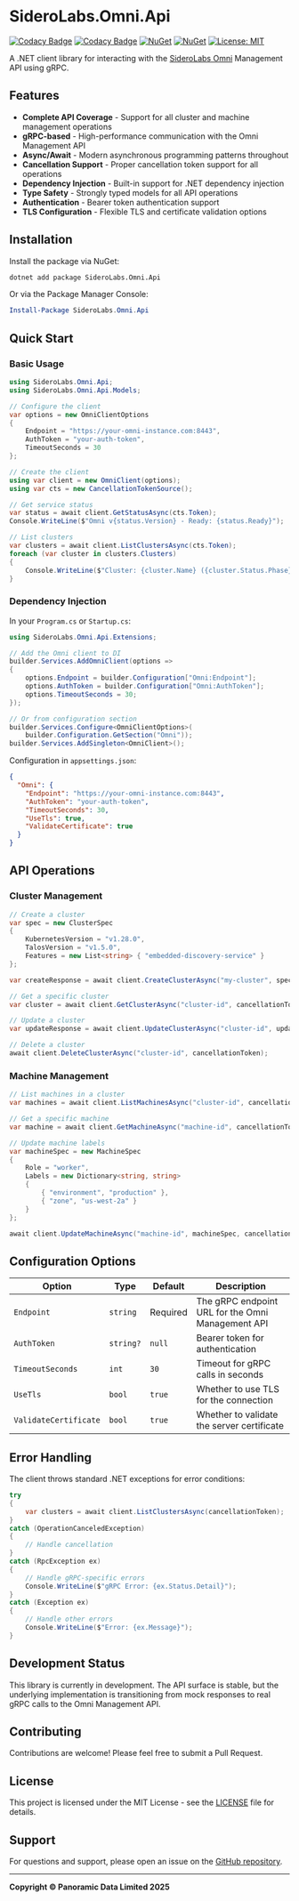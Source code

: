 # SideroLabs.Omni.Api

[![Codacy Badge](https://app.codacy.com/project/badge/Grade/YOUR_PROJECT_ID_HERE)](https://app.codacy.com/gh/panoramicdata/SideroLabs.Omni.Api/dashboard?utm_source=gh&utm_medium=referral&utm_content=&utm_campaign=Badge_grade)
[![Codacy Badge](https://app.codacy.com/project/badge/Coverage/YOUR_PROJECT_ID_HERE)](https://app.codacy.com/gh/panoramicdata/SideroLabs.Omni.Api/dashboard?utm_source=gh&utm_medium=referral&utm_content=&utm_campaign=Badge_coverage)
[![NuGet](https://img.shields.io/nuget/v/SideroLabs.Omni.Api.svg)](https://www.nuget.org/packages/SideroLabs.Omni.Api/)
[![NuGet](https://img.shields.io/nuget/dt/SideroLabs.Omni.Api.svg)](https://www.nuget.org/packages/SideroLabs.Omni.Api/)
[![License: MIT](https://img.shields.io/badge/License-MIT-yellow.svg)](https://opensource.org/licenses/MIT)

A .NET client library for interacting with the [SideroLabs Omni](https://omni.siderolabs.com/) Management API using gRPC.

## Features

- **Complete API Coverage** - Support for all cluster and machine management operations
- **gRPC-based** - High-performance communication with the Omni Management API
- **Async/Await** - Modern asynchronous programming patterns throughout
- **Cancellation Support** - Proper cancellation token support for all operations
- **Dependency Injection** - Built-in support for .NET dependency injection
- **Type Safety** - Strongly typed models for all API operations
- **Authentication** - Bearer token authentication support
- **TLS Configuration** - Flexible TLS and certificate validation options

## Installation

Install the package via NuGet:

```bash
dotnet add package SideroLabs.Omni.Api
```

Or via the Package Manager Console:

```powershell
Install-Package SideroLabs.Omni.Api
```

## Quick Start

### Basic Usage

```csharp
using SideroLabs.Omni.Api;
using SideroLabs.Omni.Api.Models;

// Configure the client
var options = new OmniClientOptions
{
    Endpoint = "https://your-omni-instance.com:8443",
    AuthToken = "your-auth-token",
    TimeoutSeconds = 30
};

// Create the client
using var client = new OmniClient(options);
using var cts = new CancellationTokenSource();

// Get service status
var status = await client.GetStatusAsync(cts.Token);
Console.WriteLine($"Omni v{status.Version} - Ready: {status.Ready}");

// List clusters
var clusters = await client.ListClustersAsync(cts.Token);
foreach (var cluster in clusters.Clusters)
{
    Console.WriteLine($"Cluster: {cluster.Name} ({cluster.Status.Phase})");
}
```

### Dependency Injection

In your `Program.cs` or `Startup.cs`:

```csharp
using SideroLabs.Omni.Api.Extensions;

// Add the Omni client to DI
builder.Services.AddOmniClient(options =>
{
    options.Endpoint = builder.Configuration["Omni:Endpoint"];
    options.AuthToken = builder.Configuration["Omni:AuthToken"];
    options.TimeoutSeconds = 30;
});

// Or from configuration section
builder.Services.Configure<OmniClientOptions>(
    builder.Configuration.GetSection("Omni"));
builder.Services.AddSingleton<OmniClient>();
```

Configuration in `appsettings.json`:

```json
{
  "Omni": {
    "Endpoint": "https://your-omni-instance.com:8443",
    "AuthToken": "your-auth-token",
    "TimeoutSeconds": 30,
    "UseTls": true,
    "ValidateCertificate": true
  }
}
```

## API Operations

### Cluster Management

```csharp
// Create a cluster
var spec = new ClusterSpec
{
    KubernetesVersion = "v1.28.0",
    TalosVersion = "v1.5.0",
    Features = new List<string> { "embedded-discovery-service" }
};

var createResponse = await client.CreateClusterAsync("my-cluster", spec, cancellationToken);

// Get a specific cluster
var cluster = await client.GetClusterAsync("cluster-id", cancellationToken);

// Update a cluster
var updateResponse = await client.UpdateClusterAsync("cluster-id", updatedSpec, cancellationToken);

// Delete a cluster
await client.DeleteClusterAsync("cluster-id", cancellationToken);
```

### Machine Management

```csharp
// List machines in a cluster
var machines = await client.ListMachinesAsync("cluster-id", cancellationToken);

// Get a specific machine
var machine = await client.GetMachineAsync("machine-id", cancellationToken);

// Update machine labels
var machineSpec = new MachineSpec
{
    Role = "worker",
    Labels = new Dictionary<string, string>
    {
        { "environment", "production" },
        { "zone", "us-west-2a" }
    }
};

await client.UpdateMachineAsync("machine-id", machineSpec, cancellationToken);
```

## Configuration Options

| Option | Type | Default | Description |
|--------|------|---------|-------------|
| `Endpoint` | `string` | Required | The gRPC endpoint URL for the Omni Management API |
| `AuthToken` | `string?` | `null` | Bearer token for authentication |
| `TimeoutSeconds` | `int` | `30` | Timeout for gRPC calls in seconds |
| `UseTls` | `bool` | `true` | Whether to use TLS for the connection |
| `ValidateCertificate` | `bool` | `true` | Whether to validate the server certificate |

## Error Handling

The client throws standard .NET exceptions for error conditions:

```csharp
try
{
    var clusters = await client.ListClustersAsync(cancellationToken);
}
catch (OperationCanceledException)
{
    // Handle cancellation
}
catch (RpcException ex)
{
    // Handle gRPC-specific errors
    Console.WriteLine($"gRPC Error: {ex.Status.Detail}");
}
catch (Exception ex)
{
    // Handle other errors
    Console.WriteLine($"Error: {ex.Message}");
}
```

## Development Status

This library is currently in development. The API surface is stable, but the underlying implementation is transitioning from mock responses to real gRPC calls to the Omni Management API.

## Contributing

Contributions are welcome! Please feel free to submit a Pull Request.

## License

This project is licensed under the MIT License - see the [LICENSE](LICENSE) file for details.

## Support

For questions and support, please open an issue on the [GitHub repository](https://github.com/panoramicdata/SideroLabs.Omni.Api/issues).

---

**Copyright © Panoramic Data Limited 2025**
